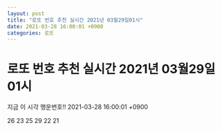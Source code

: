 ```yaml
---
layout: post
title: "로또 번호 추천 실시간 2021년 03월29일01시"
date: 2021-03-28 16:00:01 +0900
categories: 로또
---
```


# 로또 번호 추천 실시간 2021년 03월29일01시

지금 이 시각 행운번호!! 2021-03-28 16:00:01 +0900

 26  23  25  29  22  21 

